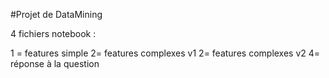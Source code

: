 #Projet de DataMining

4 fichiers notebook :

1 = features simple
2= features complexes v1
2= features complexes v2
4= réponse à la question
